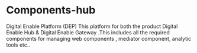 # Components-hub
Digital Enable Platform (DEP)
This  platform for both the product Digital Enable Hub &  Digital Enable Gateway .This includes all the required components for managing web components , mediator component, analytic tools etc..
